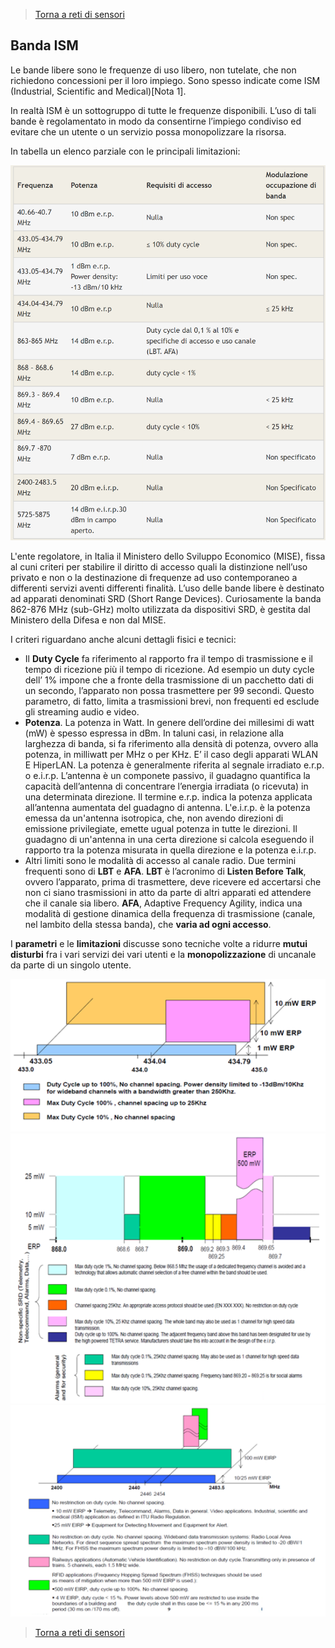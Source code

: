 >[Torna a reti di sensori](sensornetworkshort.md#interfaccia-radio)

## **Banda ISM**

Le bande libere sono le frequenze di uso libero, non tutelate, che non richiedono concessioni per il loro impiego. Sono spesso indicate come ISM (Industrial, Scientific and Medical)[Nota 1].

In realtà ISM è un sottogruppo di tutte le frequenze disponibili.
L’uso di tali bande è regolamentato in modo da consentirne l’impiego condiviso ed evitare che un utente o un servizio possa monopolizzare la risorsa.

In tabella un elenco parziale con le principali limitazioni:

<img src="ismband.png" alt="alt text" width="600">

L'ente regolatore, in Italia il Ministero dello Sviluppo Economico (MISE), fissa al cuni criteri per stabilire il diritto di accesso quali la distinzione nell’uso privato e non o la destinazione di frequenze ad uso contemporaneo a differenti servizi aventi differenti finalità. L’uso delle bande libere è destinato ad apparati denominati SRD (Short Range Devices). Curiosamente la banda 862-876 MHz (sub-GHz) molto utilizzata da dispositivi SRD, è gestita dal Ministero della Difesa e non dal MISE.  


I criteri riguardano anche alcuni dettagli fisici e tecnici:
- Il **Duty Cycle** fa riferimento al rapporto fra il tempo di trasmissione e il tempo di ricezione più il tempo di ricezione. Ad esempio un duty cycle dell’ 1% impone che a fronte della trasmissione di un pacchetto dati di un secondo, l’apparato non possa trasmettere per 99 secondi. Questo parametro, di fatto, limita a trasmissioni brevi, non frequenti ed esclude gli streaming audio e video.
- **Potenza**. La potenza in Watt. In genere dell’ordine dei millesimi di watt (mW) è spesso espressa in dBm.
In taluni casi, in relazione alla larghezza di banda, si fa riferimento alla densità di potenza, ovvero alla potenza, in milliwatt per MHz o per KHz. E’ il caso degli apparati WLAN E HiperLAN. La potenza è generalmente riferita al segnale irradiato e.r.p. o e.i.r.p. L’antenna è un componete passivo, il guadagno quantifica la capacità dell’antenna di concentrare l’energia irradiata (o ricevuta) in una determinata direzione. Il termine e.r.p. indica la potenza applicata all’antenna aumentata del guadagno di antenna. L'e.i.r.p. è la potenza emessa da un'antenna isotropica, che, non avendo direzioni di emissione privilegiate, emette ugual potenza in tutte le direzioni. Il guadagno di un'antenna in una certa direzione si calcola eseguendo il rapporto tra la potenza misurata in quella direzione e la potenza e.i.r.p.
- Altri limiti sono le modalità di accesso al canale radio. Due termini frequenti sono di **LBT** e **AFA**. **LBT** è l’acronimo di **Listen Before Talk**, ovvero l’apparato, prima di trasmettere, deve ricevere ed accertarsi che non ci siano trasmissioni in atto da parte di altri apparati ed attendere che il canale sia libero. **AFA**, Adaptive Frequency Agility, indica una modalità di gestione dinamica della frequenza di trasmissione (canale, nel lambito della stessa banda), che **varia ad ogni accesso**.

I **parametri** e le **limitazioni** discusse sono tecniche volte a ridurre **mutui disturbi** fra i vari servizi dei vari utenti e la **monopolizzazione** di uncanale da parte di un singolo utente.

<img src="433.png" alt="alt text" width="600">
<img src="868.png" alt="alt text" width="600">
<img src="2400.png" alt="alt text" width="600">

>[Torna a reti di sensori](sensornetworkshort.md#interfaccia-radio)
